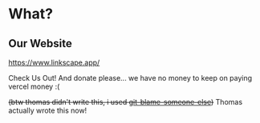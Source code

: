 # What?
## Our Website

https://www.linkscape.app/

Check Us Out!
And donate please... we have no money to keep on paying vercel money :(

~~(btw thomas didn't write this, i used [git-blame-someone-else](https://github.com/jayphelps/git-blame-someone-else))~~
Thomas actually wrote this now!

